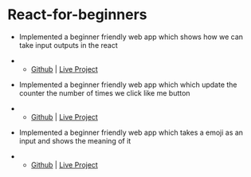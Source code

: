 # React-for-beginners
- Implemented a beginner friendly web app which shows how we can take input outputs in the react 
- - [Github](https://github.com/pranikz/React-for-beginners/tree/main/input-output-in-react) | [Live Project](https://upm07.csb.app/)


- Implemented a beginner friendly web app which which update the counter the number of times we click like me button
- - [Github](https://github.com/pranikz/React-for-beginners/tree/main/like-counter) | [Live Project](https://r4dv1.csb.app/)

- Implemented a beginner friendly web app which takes a emoji as an input and shows the meaning of it
- - [Github](https://github.com/pranikz/React-for-beginners/tree/main/emoji) | [Live Project](https://qsxd4.csb.app/)
